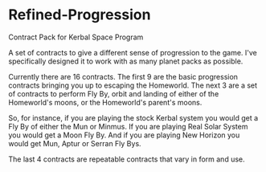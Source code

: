 # Refined-Progression
Contract Pack for Kerbal Space Program

A set of contracts to give a different sense of progression to the game.
I've specifically designed it to work with as many planet packs as possible.

Currently there are 16 contracts. The first 9 are the basic progression contracts bringing you up to escaping the Homeworld.
The next 3 are a set of contracts to perform Fly By, orbit and landing of either of the Homeworld's moons, or the Homeworld's parent's moons.

So, for instance, if you are playing the stock Kerbal system you would get a Fly By of either the Mun or Minmus. If you are playing Real Solar System you would get a Moon Fly By. And if you are playing New Horizon you would get Mun, Aptur or Serran Fly Bys.

The last 4 contracts are repeatable contracts that vary in form and use.
